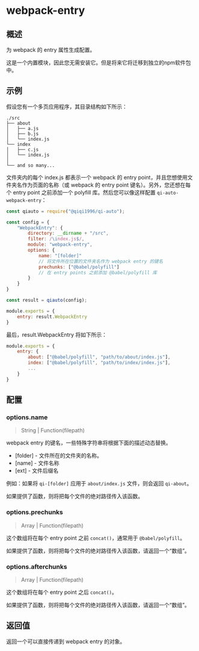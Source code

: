 # webpack-entry

## 概述

为 webpack 的 entry 属性生成配置。

这是一个内置模块，因此您无需安装它。但是将来它将迁移到独立的npm软件包中。

## 示例

假设您有一个多页应用程序，其目录结构如下所示：

```
./src
├── about
│   ├── a.js
│   ├── b.js
│   └── index.js
└── index
│   ├── c.js
│   └── index.js
│
└── and so many...
```

文件夹内的每个 index.js 都表示一个 webpack 的 entry point，并且您想使用文件夹名作为页面的名称（或 webpack 的 entry point 键名）。另外，您还想在每个 entry point 之前添加一个 polyfill 库。然后您可以像这样配置 `qi-auto-webpack-entry`：

```javascript
const qiauto = require("@qiqi1996/qi-auto");

const config = {
    "WebpackEntry": {
        directory: __dirname + "/src",
        filter: /\index.js$/,
        module: "webpack-entry",
        options: {
            name: "[folder]"
            // 将文件所在位置的文件夹名作为 webpack entry 的键名
            prechunks: ["@babel/polyfill"]
            // 在 entry points 之前添加 @babel/polyfill 库
        }
    }
}

const result = qiauto(config);

module.exports = {
    entry: result.WebpackEntry
}
```

最后，result.WebpackEntry 将如下所示：

```javascript
module.exports = {
    entry: {
        about: ["@babel/polyfill", "path/to/about/index.js"],
        index: ["@babel/polyfill", "path/to/index/index.js"],
        ...
    }
}
```

## 配置

### options.name

> String | Function(filepath)

webpack entry 的键名，一些特殊字符串将根据下面的描述动态替换。

* [folder] - 文件所在的文件夹的名称。
* [name] - 文件名称
* [ext] - 文件后缀名

例如：如果将 `qi-[folder]` 应用于 `about/index.js` 文件，则会返回 `qi-about`。

如果提供了函数，则将把每个文件的绝对路径传入该函数。

### options.prechunks

> Array | Function(filepath)

这个数组将在每个 entry point 之前 `concat()`，通常用于 `@babel/polyfill`。

如果提供了函数，则将把每个文件的绝对路径传入该函数，请返回一个“数组”。

### options.afterchunks

> Array | Function(filepath)

这个数组将在每个 entry point 之后 `concat()`。

如果提供了函数，则将把每个文件的绝对路径传入该函数，请返回一个“数组”。

## 返回值

返回一个可以直接传递到 webpack entry 的对象。